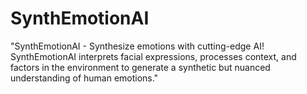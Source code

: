 # SynthEmotionAI
"SynthEmotionAI - Synthesize emotions with cutting-edge AI! SynthEmotionAI interprets facial expressions, processes context, and factors in the environment to generate a synthetic but nuanced understanding of human emotions."
